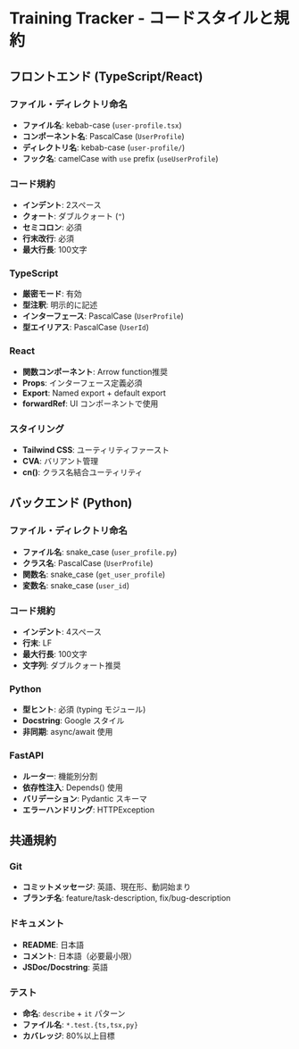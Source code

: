 # Training Tracker - コードスタイルと規約

## フロントエンド (TypeScript/React)

### ファイル・ディレクトリ命名
- **ファイル名**: kebab-case (`user-profile.tsx`)
- **コンポーネント名**: PascalCase (`UserProfile`)
- **ディレクトリ名**: kebab-case (`user-profile/`)
- **フック名**: camelCase with `use` prefix (`useUserProfile`)

### コード規約
- **インデント**: 2スペース
- **クォート**: ダブルクォート (`"`)
- **セミコロン**: 必須
- **行末改行**: 必須
- **最大行長**: 100文字

### TypeScript
- **厳密モード**: 有効
- **型注釈**: 明示的に記述
- **インターフェース**: PascalCase (`UserProfile`)
- **型エイリアス**: PascalCase (`UserId`)

### React
- **関数コンポーネント**: Arrow function推奨
- **Props**: インターフェース定義必須
- **Export**: Named export + default export
- **forwardRef**: UI コンポーネントで使用

### スタイリング
- **Tailwind CSS**: ユーティリティファースト
- **CVA**: バリアント管理
- **cn()**: クラス名結合ユーティリティ

## バックエンド (Python)

### ファイル・ディレクトリ命名
- **ファイル名**: snake_case (`user_profile.py`)
- **クラス名**: PascalCase (`UserProfile`)
- **関数名**: snake_case (`get_user_profile`)
- **変数名**: snake_case (`user_id`)

### コード規約
- **インデント**: 4スペース
- **行末**: LF
- **最大行長**: 100文字
- **文字列**: ダブルクォート推奨

### Python
- **型ヒント**: 必須 (typing モジュール)
- **Docstring**: Google スタイル
- **非同期**: async/await 使用

### FastAPI
- **ルーター**: 機能別分割
- **依存性注入**: Depends() 使用
- **バリデーション**: Pydantic スキーマ
- **エラーハンドリング**: HTTPException

## 共通規約

### Git
- **コミットメッセージ**: 英語、現在形、動詞始まり
- **ブランチ名**: feature/task-description, fix/bug-description

### ドキュメント
- **README**: 日本語
- **コメント**: 日本語（必要最小限）
- **JSDoc/Docstring**: 英語

### テスト
- **命名**: `describe` + `it` パターン
- **ファイル名**: `*.test.{ts,tsx,py}`
- **カバレッジ**: 80%以上目標